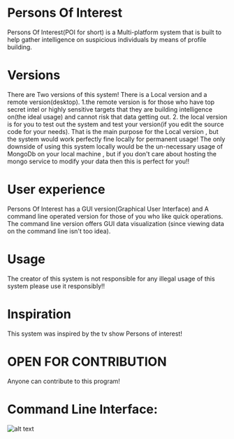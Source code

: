 # Persons Of Interest

Persons Of Interest(POI for short) is a Multi-platform system that is built to help gather intelligence on suspicious individuals by means of profile building.

# Versions

There are Two versions of this system! There is a Local version and a remote version(desktop).
1.the remote version is for those who have top secret intel or highly sensitive targets that they are building intelligence on(the ideal usage) and cannot risk that data getting out.
2. the local version is for you to test out the system and test your version(if you edit the source code for your needs). That is the main purpose for the Local version , but the system would work perfectly fine locally for permanent usage! The only downside of using this system locally would be the un-necessary usage of MongoDb on your local machine , but if you don't care about hosting the mongo service to modify your data then this is perfect for you!!

# User experience
 
Persons Of Interest has a GUI version(Graphical User Interface) and A command line operated version for those of you who like quick operations. The command line version offers GUI data visualization (since viewing data on the command line isn't too idea).

# Usage

The creator of this system  is not responsible for any illegal usage of this system please use it responsibly!!


# Inspiration

This system was inspired by the tv show Persons of interest!


# OPEN FOR CONTRIBUTION

Anyone can contribute to this program!


# Command Line Interface:
![alt text](https://github.com/RonaldColyar/POI-LocalDesktop/blob/master/LocalPoi/CommandLineSample.png)
